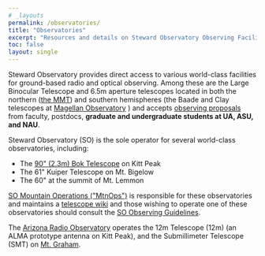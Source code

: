 ```yaml
---
# _layouts
permalink: /observatories/
title: "Observatories"
excerpt: "Resources and details on Steward Observatory Observing Facilities"
toc: false
layout: single
---
```


Steward Observatory provides direct access to various world-class facilities for ground-based radio and optical observing. Among these are the Large Binocular Telescope and 6.5m aperture telescopes located in both the northern ([the MMT](https://mmto.arizona.edu/)) and southern hemispheres (the Baade and Clay telescopes at [Magellan Observatory](http://www.lco.cl/magellan-telescopes/) ) and accepts [observing proposals](https://www.as.arizona.edu/telescope-proposals) from faculty, postdocs, **graduate and undergraduate students at UA, ASU, and NAU**.  

Steward Observatory (SO) is the sole operator for several world-class observatories, including:

* The [90" (2.3m) Bok Telescope](http://bok.as.arizona.edu/) on Kitt Peak
* The 61" Kuiper Telescope on Mt. Bigelow 
* The 60" at the summit of Mt. Lemmon

[SO Mountain Operations ("MtnOps")](https://mtnops.as.arizona.edu/) is responsible for these observatories and maintains a [telescope wiki](https://lavinia.as.arizona.edu/~tscopewiki) and those wishing to operate one of these observatories should consult the [SO Observing Guidelines](http://james.as.arizona.edu/~psmith/90inch/guidelines.html). 

The [Arizona Radio Observatory](https://aro.as.arizona.edu/) operates the 12m Telescope (12m) (an ALMA prototype antenna on Kitt Peak), and the Submillimeter Telescope (SMT) on [Mt. Graham](https://en.wikipedia.org/wiki/Mount_Graham_International_Observatory).
